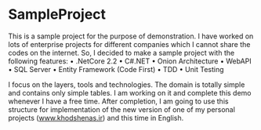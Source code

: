 # SampleProject
This is a sample project for the purpose of demonstration. 
I have worked on lots of enterprise projects for different companies which I cannot share the codes on the internet. 
So, I decided to make a sample project with the following features: 
• .NetCore 2.2
• C#.NET 
• Onion Architecture
• WebAPI 
• SQL Server 
• Entity Framework (Code First)
• TDD 
• Unit Testing

I focus on the layers, tools and technologies. 
The domain is totally simple and contains only simple tables. 
I am working on it and complete this demo whenever I have a free time. 
After completion, I am going to use this structure for implementation of the new version of one of my personal projects (www.khodshenas.ir) and this time in English.
